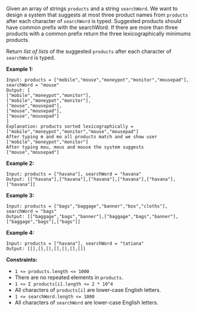 Given an array of strings `products` and a string `searchWord`. We want to
design a system that suggests at most three product names from `products`
after each character of `searchWord` is typed. Suggested products should have
common prefix with the searchWord. If there are more than three products with
a common prefix return the three lexicographically minimums products.

Return _list of lists_ of the suggested `products` after each character of
`searchWord` is typed.



**Example 1:**

    
    
    Input: products = ["mobile","mouse","moneypot","monitor","mousepad"], searchWord = "mouse"
    Output: [
    ["mobile","moneypot","monitor"],
    ["mobile","moneypot","monitor"],
    ["mouse","mousepad"],
    ["mouse","mousepad"],
    ["mouse","mousepad"]
    ]
    Explanation: products sorted lexicographically = ["mobile","moneypot","monitor","mouse","mousepad"]
    After typing m and mo all products match and we show user ["mobile","moneypot","monitor"]
    After typing mou, mous and mouse the system suggests ["mouse","mousepad"]
    

**Example 2:**

    
    
    Input: products = ["havana"], searchWord = "havana"
    Output: [["havana"],["havana"],["havana"],["havana"],["havana"],["havana"]]
    

**Example 3:**

    
    
    Input: products = ["bags","baggage","banner","box","cloths"], searchWord = "bags"
    Output: [["baggage","bags","banner"],["baggage","bags","banner"],["baggage","bags"],["bags"]]
    

**Example 4:**

    
    
    Input: products = ["havana"], searchWord = "tatiana"
    Output: [[],[],[],[],[],[],[]]
    



**Constraints:**

  * `1 <= products.length <= 1000`
  * There are no repeated elements in `products`.
  * `1 <= Σ products[i].length <= 2 * 10^4`
  * All characters of `products[i]` are lower-case English letters.
  * `1 <= searchWord.length <= 1000`
  * All characters of `searchWord` are lower-case English letters.

